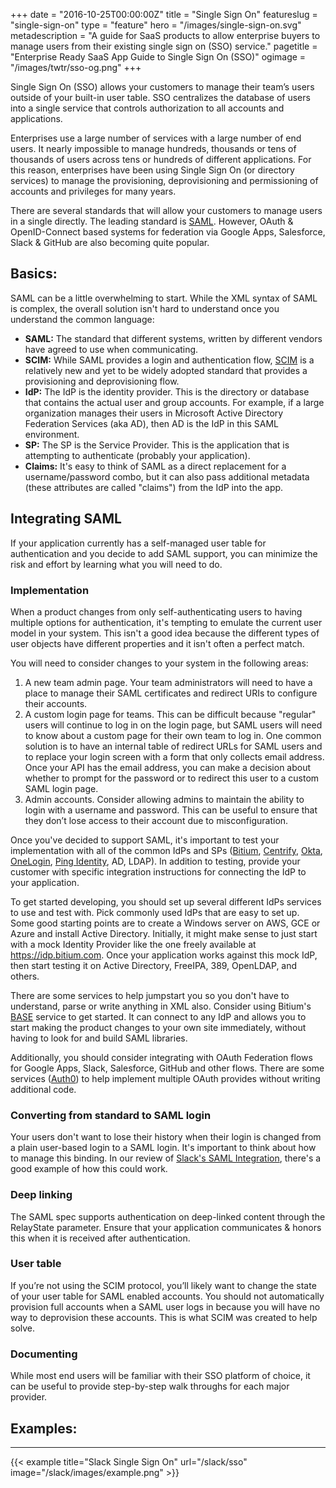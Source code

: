 +++
date = "2016-10-25T00:00:00Z"
title = "Single Sign On"
featureslug = "single-sign-on"
type = "feature"
hero = "/images/single-sign-on.svg"
metadescription = "A guide for SaaS products to allow enterprise buyers to manage users from their existing single sign on (SSO) service."
pagetitle = "Enterprise Ready SaaS App Guide to Single Sign On (SSO)"
ogimage = "/images/twtr/sso-og.png"
+++

Single Sign On (SSO) allows your customers to manage their team’s users outside of your built-in user table. SSO centralizes the database of users into a single service that controls authorization to all accounts and applications.

Enterprises use a large number of services with a large number of end users. It nearly impossible to manage hundreds, thousands or tens of thousands of users across tens or hundreds of different applications. For this reason, enterprises have been using Single Sign On (or directory services) to manage the provisioning, deprovisioning and permissioning of accounts and privileges for many years.

There are several standards that will allow your customers to manage users in a single directly. The leading standard is [SAML](https://en.wikipedia.org/wiki/Security_Assertion_Markup_Language). However, OAuth & OpenID-Connect based systems for federation via Google Apps, Salesforce, Slack & GitHub are also becoming quite popular.

## Basics:
SAML can be a little overwhelming to start. While the XML syntax of SAML is complex, the overall solution isn't hard to understand once you understand the common language:  
- **SAML:** The standard that different systems, written by different vendors have agreed to use when communicating.  
- **SCIM:** While SAML provides a login and authentication flow, [SCIM](http://www.simplecloud.info/) is a relatively new and yet to be widely adopted standard that provides a provisioning and deprovisioning flow.  
- **IdP:** The IdP is the identity provider. This is the directory or database that contains the actual user and group accounts. For example, if a large organization manages their users in Microsoft Active Directory Federation Services (aka AD), then AD is the IdP in this SAML environment.  
- **SP:** The SP is the Service Provider. This is the application that is attempting to authenticate (probably your application).  
- **Claims:** It's easy to think of SAML as a direct replacement for a username/password combo, but it can also pass additional metadata (these attributes are called "claims") from the IdP into the app.    

## Integrating SAML
If your application currently has a self-managed user table for authentication and you decide to add SAML support, you can minimize the risk and effort by learning what you will need to do.

### Implementation
When a product changes from only self-authenticating users to having multiple options for authentication, it's tempting to emulate the current user model in your system. This isn't a good idea because the different types of user objects have different properties and it isn't often a perfect match.

You will need to consider changes to your system in the following areas:

1. A new team admin page. Your team administrators will need to have a place to manage their SAML certificates and redirect URIs to configure their accounts.  
1. A custom login page for teams. This can be difficult because "regular" users will continue to log in on the login page, but SAML users will need to know about a custom page for their own team to log in. One common solution is to have an internal table of redirect URLs for SAML users and to replace your login screen with a form that only collects email address. Once your API has the email address, you can make a decision about whether to prompt for the password or to redirect this user to a custom SAML login page.  
1. Admin accounts. Consider allowing admins to maintain the ability to login with a username and password. This can be useful to ensure that they don’t lose access to their account due to misconfiguration.  

Once you've decided to support SAML, it's important to test your implementation with all of the common IdPs and SPs ([Bitium](https://www.bitium.com), [Centrify](https://www.centrify.com/), [Okta](httpw://www.okta.com), [OneLogin](https://www.onelogin.com), [Ping Identity](https://www.pingidentity.com), AD, LDAP). In addition to testing, provide your customer with specific integration instructions for connecting the IdP to your application.

To get started developing, you should set up several different IdPs services to use and test with. Pick commonly used IdPs that are easy to set up. Some good starting points are to create a Windows server on AWS, GCE or Azure and install Active Directory. Initially, it might make sense to just start with a mock Identity Provider like the one freely available at https://idp.bitium.com. Once your application works against this mock IdP, then start testing it on Active Directory, FreeIPA, 389, OpenLDAP, and others.

There are some services to help jumpstart you so you don't have to understand, parse or write anything in XML also. Consider using Bitium's [BASE](https://www.bitium.com/site/product/base/) service to get started. It can connect to any IdP and allows you to start making the product changes to your own site immediately, without having to look for and build SAML libraries.

Additionally, you should consider integrating with OAuth Federation flows for Google Apps, Slack, Salesforce, GitHub and other flows. There are some services ([Auth0](https://www.auth0.com)) to help implement multiple OAuth provides without writing additional code.

### Converting from standard to SAML login
Your users don't want to lose their history when their login is changed from a plain user-based login to a SAML login. It's important to think about how to manage this binding. In our review of [Slack's SAML Integration](/slack/sso), there's a good example of how this could work.


### Deep linking
The SAML spec supports authentication on deep-linked content through the RelayState parameter. Ensure that your application communicates & honors this when it is received after authentication.

### User table
If you’re not using the SCIM protocol, you’ll likely want to change the state of your user table for SAML enabled accounts. You should not automatically provision full accounts when a SAML user logs in because you will have no way to deprovision these accounts. This is what SCIM was created to help solve.

### Documenting
While most end users will be familiar with their SSO platform of choice, it can be useful to provide step-by-step walk throughs for each major provider.

## Examples:
----   
{{< example title="Slack Single Sign On" url="/slack/sso" image="/slack/images/example.png" >}}

